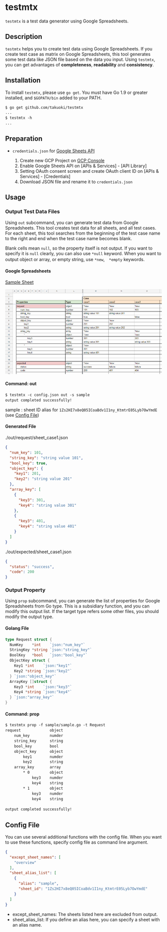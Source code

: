 # testmtx

`testmtx` is a test data generator using Google Spreadsheets.

## Description

`testmtx` helps you to create test data using Google Spreadsheets.
If you create test case as matrix on Google Spreadsheets, this tool generates some test data like JSON file based on the data you input.
Using `testmtx`, you can get advantages of **completeness**, **readability** and **consistency**.

## Installation

To install `testmtx`, please use `go get`.
You must have Go 1.9 or greater installed, and `$GOPATH/bin` added to your PATH.

```txt
$ go get github.com/takuoki/testmtx
...
$ testmtx -h
...
```

## Preparation

* `credentials.json` for [Google Sheets API](https://developers.google.com/sheets/api/quickstart/go#step_1_turn_on_the)

  1. Create new GCP Project on [GCP Console](https://console.cloud.google.com)
  1. Enable Google Sheets API on [APIs & Services] - [API Library]
  1. Setting OAuth consent screen and create OAuth client ID on [APIs & Services] - [Credentials]
  1. Download JSON file and rename it to `credentials.json`

## Usage

### Output Test Data Files

Using `out` subcommand, you can generate test data from Google Spreadsheets.
This tool creates test data for all sheets, and all test cases.
For each sheet, this tool searches from the beginning of the test case name to the right and end when the test case name becomes blank.

Blank cells mean `null`, so the property itself is not output.
If you want to specify it is `null` clearly, you can also use `*null` keyword.
When you want to output object or array, or empty string, use `*new`,　`*empty` keywords.

#### Google Spreadsheets

[Sample Sheet](https://docs.google.com/spreadsheets/d/1Zs2HI7x8eQ05ICoaBdv1I1ny_KtmtrE05Lyb7OwYmdE)

![Sample Sheet](https://github.com/takuoki/testmtx/blob/image/image/sample_sheet.png)

#### Command: out

```txt
$ testmtx -c config.json out -s sample
output completed successfully!
```

sample : sheet ID alias for `1Zs2HI7x8eQ05ICoaBdv1I1ny_KtmtrE05Lyb7OwYmdE` (see [Config File](#config-file))

#### Generated File

./out/request/sheet_case1.json

```json
{
  "num_key": 101,
  "string_key": "string value 101",
  "bool_key": true,
  "object_key": {
    "key1": 201,
    "key2": "string value 201"
  },
  "array_key": [
    {
      "key3": 301,
      "key4": "string value 301"
    },
    {
      "key3": 401,
      "key4": "string value 401"
    }
  ]
}
```

./out/expected/sheet_case1.json

```json
{
  "status": "success",
  "code": 200
}
```

### Output Property

Using `prop` subcommand, you can generate the list of properties for Google Spreadsheets from Go type.
This is a subsidiary function, and you can modify this output list.
If the target type refers some other files, you should modify the output type.

#### Golang File

```go
type Request struct {
  NumKey    *int    `json:"num_key"`
  StringKey *string `json:"string_key"`
  BoolKey   *bool   `json:"bool_key"`
  ObjectKey struct {
    Key1 *int    `json:"key1"`
    Key2 *string `json:"key2"`
  } `json:"object_key"`
  ArrayKey []struct {
    Key3 *int    `json:"key3"`
    Key4 *string `json:"key4"`
  } `json:"array_key"`
}
```

#### Command: prop

```txt
$ testmtx prop -f sample/sample.go -t Request
request             object
    num_key         numder
    string_key      string
    bool_key        bool
    object_key      object
        key1        numder
        key2        string
    array_key       array
        * 0         object
            key3    numder
            key4    string
        * 1         object
            key3    numder
            key4    string

output completed successfully!
```

## Config File

You can use several additional functions with the config file.
When you want to use these functions, specify config file as command line argument.

```json
{
  "except_sheet_names": [
    "overview"
  ],
  "sheet_alias_list": [
    {
      "alias": "sample",
      "sheet_id": "1Zs2HI7x8eQ05ICoaBdv1I1ny_KtmtrE05Lyb7OwYmdE"
    }
  ]
}
```

* except_sheet_names: The sheets listed here are excluded from output.
* sheet_alias_list: If you define an alias here, you can specify a sheet with an alias name.
